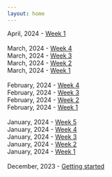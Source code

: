```yaml
---
layout: home
---
```



April, 2024 - [Week 1](/devlog/apr24-week-1.md)<br>
<br>
March, 2024 - [Week 4](/devlog/mar24-week-4.md)<br>
March, 2024 - [Week 3](/devlog/mar24-week-3.md)<br>
March, 2024 - [Week 2](/devlog/mar24-week-2.md)<br>
March, 2024 - [Week 1](/devlog/mar24-week-1.md)<br>
<br>
February, 2024 - [Week 4](/devlog/feb24-week-4.md)<br>
February, 2024 - [Week 3](/devlog/feb24-week-3.md)<br>
February, 2024 - [Week 2](/devlog/feb24-week-2.md)<br>
February, 2024 - [Week 1](/devlog/feb24-week-1.md)<br>
<br>
January, 2024 - [Week 5](/devlog/jan24-week-5)<br>
January, 2024 - [Week 4](/devlog/jan24-week-4)<br>
January, 2024 - [Week 3](/devlog/jan24-week-3)<br>
January, 2024 - [Week 2](/devlog/jan24-week-2)<br>
January, 2024 - [Week 1](/devlog/jan24-week-1)<br>
<br>
December, 2023 - [Getting started](/devlog/setup-logs)<br><br>